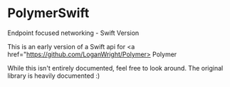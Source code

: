 # PolymerSwift
Endpoint focused networking - Swift Version

This is an early version of a Swift api for <a href="https://github.com/LoganWright/Polymer> Polymer </a>

While this isn't entirely documented, feel free to look around.  The original library is heavily documented :)


